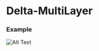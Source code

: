 # Delta-MultiLayer
### Example
 
![Alt Text](https://media.giphy.com/media/3ohs7Mdn3ZghlDAhs4/giphy.gif)
